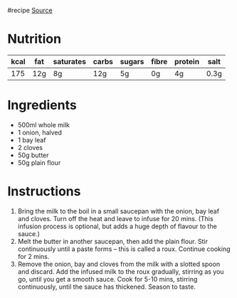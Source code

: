 #recipe 
[Source](https://www.bbcgoodfood.com/recipes/white-sauce)
# Nutrition
| kcal | fat | saturates | carbs | sugars | fibre | protein | salt |
| ---- | --- | --------- | ----- | ------ | ----- | ------- | ---- |
| 175  | 12g | 8g        | 12g   | 5g     | 0g    | 4g      | 0.3g |
# Ingredients
- 500ml whole milk
- 1 onion, halved
- 1 bay leaf
- 2 cloves
- 50g butter
- 50g plain flour
# Instructions
1. Bring the milk to the boil in a small saucepan with the onion, bay leaf and cloves. Turn off the heat and leave to infuse for 20 mins. (This infusion process is optional, but adds a huge depth of flavour to the sauce.)
2. Melt the butter in another saucepan, then add the plain flour. Stir continuously until a paste forms – this is called a roux. Continue cooking for 2 mins.
3. Remove the onion, bay and cloves from the milk with a slotted spoon and discard. Add the infused milk to the roux gradually, stirring as you go, until you get a smooth sauce. Cook for 5-10 mins, stirring continuously, until the sauce has thickened. Season to taste.